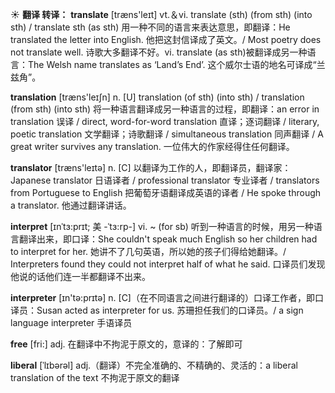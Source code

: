 ☀ <span class="category">**翻译 转译：**</span>
<span class="vocabulary">**translate**</span> [træns'leɪt] 
<span class="definition">vt.＆vi. translate (sth) (from sth) (into sth) / translate sth (as sth) 用一种不同的语言来表达意思，即翻译：</span>He translated the letter into English. 他把这封信译成了英文。/ Most poetry does not translate well. 诗歌大多翻译不好。<span class="definition">vi. translate (as sth)被翻译成另一种语言：</span>The Welsh name translates as ‘Land’s End’. 这个威尔士语的地名可译成“兰兹角”。

<span class="vocabulary">**translation**</span> [træns'leɪʃn] 
<span class="definition">n. [U] translation (of sth) (into sth) / translation (from sth) (into sth) 将一种语言翻译成另一种语言的过程，即翻译：</span>an error in translation 误译 / direct, word-for-word translation 直译；逐词翻译 / literary, poetic translation 文学翻译；诗歌翻译 / simultaneous translation 同声翻译 / A great writer survives any translation. 一位伟大的作家经得住任何翻译。

<span class="vocabulary">**translator**</span> [træns'leɪtə] 
<span class="definition">n. [C] 以翻译为工作的人，即翻译员，翻译家：</span>Japanese translator 日语译者 / professional translator 专业译者 / translators from Portuguese to English 把葡萄牙语翻译成英语的译者 / He spoke through a translator. 他通过翻译讲话。
           
<span class="vocabulary">**interpret**</span> [ɪnˈtɜ:prɪt; 美 -ˈtɜ:rp-]
<span class="definition">vi. ~ (for sb) 听到一种语言的时候，用另一种语言翻译出来，即口译：</span>She couldn't speak much English so her children had to interpret for her. 她讲不了几句英语，所以她的孩子们得给她翻译。/ Interpreters found they could not interpret half of what he said. 口译员们发现他说的话他们连一半都翻译不出来。

<span class="vocabulary">**interpreter**</span> [ɪn'tə:prɪtə] 
<span class="definition">n. [C]（在不同语言之间进行翻译的）口译工作者，即口译员：</span>Susan acted as interpreter for us. 苏珊担任我们的口译员。/ a sign language interpreter 手语译员

<span class="vocabulary">**free**</span> [fri:] 
<span class="definition">adj. 在翻译中不拘泥于原文的，意译的：</span>了解即可
           
<span class="vocabulary">**liberal**</span> [ˈlɪbərəl]
<span class="definition">adj.（翻译）不完全准确的、不精确的、灵活的：</span>a liberal translation of the text 不拘泥于原文的翻译